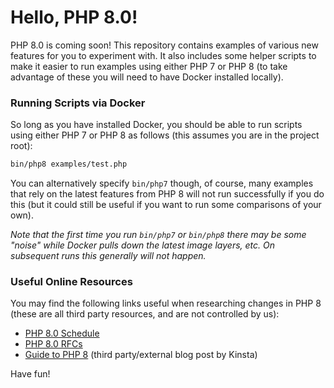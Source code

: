 Hello, PHP 8.0!
===============

PHP 8.0 is coming soon! This repository contains examples of various new features for you to experiment with. It also includes some helper scripts to make it easier to run examples using either PHP 7 or PHP 8 (to take advantage of these you will need to have Docker installed locally).

### Running Scripts via Docker

So long as you have installed Docker, you should be able to run scripts using either PHP 7 or PHP 8 as follows (this assumes you are in the project root):

```sh
bin/php8 examples/test.php
```

You can alternatively specify `bin/php7` though, of course, many examples that rely on the latest features from PHP 8 will not run successfully if you do this (but it could still be useful if you want to run some comparisons of your own).

_Note that the first time you run `bin/php7` or `bin/php8` there may be some "noise" while Docker pulls down the latest image layers, etc. On subsequent runs this generally will not happen._

### Useful Online Resources

You may find the following links useful when researching changes in PHP 8 (these are all third party resources, and are not controlled by us):

* [PHP 8.0 Schedule](https://wiki.php.net/todo/php80)
* [PHP 8.0 RFCs](https://wiki.php.net/rfc#php_80)
* [Guide to PHP 8](https://kinsta.com/blog/php-8/) (third party/external blog post by Kinsta)

Have fun!

